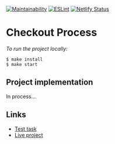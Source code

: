 [![Maintainability](https://api.codeclimate.com/v1/badges/715dca49473549ce9b76/maintainability)](https://codeclimate.com/github/woaouh/checkout-process/maintainability) [![ESLint](https://github.com/woaouh/checkout-process/workflows/ESLint/badge.svg)](https://github.com/woaouh/checkout-process/actions) [![Netlify Status](https://api.netlify.com/api/v1/badges/e9072a8a-4798-4115-ab0f-925122e040e1/deploy-status)](https://app.netlify.com/sites/ecstatic-einstein-49f4a8/deploys)

# Checkout Process

_To run the project locally:_

```
$ make install
$ make start
```

## Project implementation

In process...

## Links

- [Test task](https://github.com/fs/test-tasks/tree/master/front-end)
- [Live project](https://reverent-mayer-a8d472.netlify.app)
